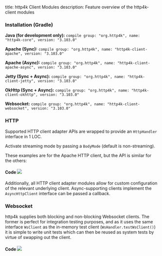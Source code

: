 title: http4k Client Modules
description: Feature overview of the http4k-client modules

### Installation (Gradle)
**Java (for development only):** ```compile group: "org.http4k", name: "http4k-core", version: "3.103.0"```

**Apache (Sync):** ```compile group: "org.http4k", name: "http4k-client-apache", version: "3.103.0"```

**Apache (Async):** ```compile group: "org.http4k", name: "http4k-client-apache-async", version: "3.103.0"```

**Jetty (Sync + Async):** ```compile group: "org.http4k", name: "http4k-client-jetty", version: "3.103.0"```

**OkHttp (Sync + Async):** ```compile group: "org.http4k", name: "http4k-client-okhttp", version: "3.103.0"```

**Websocket:** ```compile group: "org.http4k", name: "http4k-client-websocket", version: "3.103.0"```

### HTTP
Supported HTTP client adapter APIs are wrapped to provide an `HttpHandler` interface in 1 LOC.

Activate streaming mode by passing a `BodyMode` (default is non-streaming).

These examples are for the Apache HTTP client, but the API is similar for the others:

#### Code [<img class="octocat" src="/img/octocat-32.png"/>](https://github.com/http4k/http4k/blob/master/src/docs/guide/modules/clients/example_http.kt)
<script src="https://gist-it.appspot.com/https://github.com/http4k/http4k/blob/master/src/docs/guide/modules/clients/example_http.kt"></script>

Additionally, all HTTP client adapter modules allow for custom configuration of the relevant underlying client. Async-supporting clients implement the `AsyncHttpClient` interface can be passed a callback.

### Websocket
http4k supplies both blocking and non-blocking Websocket clients. The former is perfect for integration testing purposes, and as it uses the same interface `WsClient` as the in-memory test client (`WsHandler.testWsClient()`) it is simple to write unit tests which can then be reused as system tests by virtue of swapping out the client.

#### Code [<img class="octocat" src="/img/octocat-32.png"/>](https://github.com/http4k/http4k/blob/master/src/docs/guide/modules/clients/example_websocket.kt)
<script src="https://gist-it.appspot.com/https://github.com/http4k/http4k/blob/master/src/docs/guide/modules/clients/example_websocket.kt"></script>
